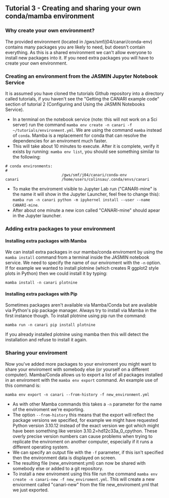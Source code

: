 ## Tutorial 3 - Creating and sharing your own conda/mamba environment

### Why create your own environment?

The provided environment (located in /gws/smf/j04/canari/conda-env) contains many packages you are likely to need, but doesn't contain everything. As this is a shared environment we can't allow everyone to install new packages into it. If you need extra packages you will have to create your own environment.

### Creating an environment from the JASMIN Jupyter Notebook Service

It is assumed you have cloned the tutorials Github repository into a directory called tutorials, if you haven't see the "Getting the CANARI example code" section of tutorial 2 (Configuring and Using the JASMIN Notebooks Service). 

* In a terminal on the notebook service (note: this will not work on a Sci server) run the command `mamba env create -n canari -f ~/tutorials/environment.yml`. We are using the command `mamba` instead of `conda`. Mamba is a replacement for conda that can resolve the dependencies for an enviroment much faster. 
* This will take about 10 minutes to execute. After it is complete, verify it exists by running: `mamba env list`, you should see something similar to the following:
```
# conda environments:
#
                         /gws/smf/j04/canari/conda-env
canari                   /home/users/colinsau/.conda/envs/canari
```
* To make the enviroment visible to Jupyter Lab run ("CANARI-mine" is the name it will show in the Jupyter Launcher, feel free to change this): `mamba run -n canari python -m ipykernel install --user --name CANARI-mine`.
* After about one minute a new icon called "CANARI-mine" should apear in the Jupyter launcher.

### Adding extra packages to your environment
#### Installing extra packages with Mamba
We can install extra packages in our mamba/conda enviroment by using the `mamba install` command from a terminal inside the JASMIN notebook service. We need to specify the name of our enviroment with the `-n` option. If for example we wanted to install plotnine (which creates R ggplot2 style plots in Python) then we could install it by typing: 

`mamba install -n canari plotnine`

#### Installing extra packages with Pip
Sometimes packages aren't available via Mamba/Conda but are available via Python's pip package manager. Always try to install via Mamba in the first instance though. To install plotnine using pip run the command:

`mamba run -n canari pip install plotnine` 

If you already installed plotnine using mamba then this will detect the installation and refuse to install it again. 

### Sharing your enviroment
Now you've added more packages to your enviroment you might want to share your enviroment with somebody else (or yourself on a different computer). Mamba/Conda allows us to export a list of all packages installed in an enviroment with the `mamba env export` command. An example use of this command is:

`mamba env export -n canari --from-history -f new_environment.yml`

* As with other Mamba commands this takes a `-n` parameter for the name of the enviroment we're exporting.
* The option `--from-history` this means that the export will reflect the package versions we specified, for example we might have requested Python version 3.10.12 instead of the exact version we got which might have been something like version 3.10.2=hd12c33a_0_cpython. These overly precise version numbers can cause problems when trying to replicate the enviroment on another computer, especially if it runs a different operating system.
* We can specify an output file with the `-f` parameter, if this isn't specified then the environment data is displayed on screen.
* The resulting file (new_enviroment.yml) can now be shared with somebody else or added to a git repository.
* To install a new enviroment using this file run the command `mamba env create -n canari-new -f new_enviroment.yml`. This will create a new enviorment called "canari-new" from the file new_enviroment.yml that we just exported.
